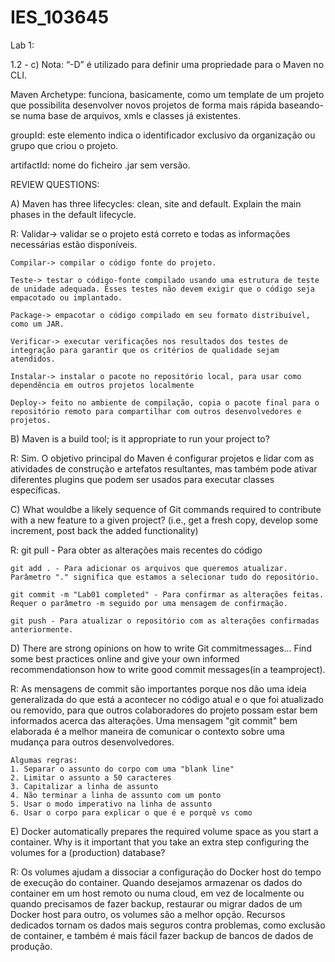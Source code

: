 # IES_103645

Lab 1:

1.2 - c) 
Nota: “-D” é utilizado para definir uma propriedade para o Maven no CLI.

Maven Archetype: funciona, basicamente, como um template de um projeto que possibilita desenvolver novos projetos de forma mais rápida baseando-se numa base de arquivos, xmls e classes já existentes.

groupId: este elemento indica o identificador exclusivo da organização ou grupo que criou o projeto.

artifactId: nome do ficheiro .jar sem versão.

REVIEW QUESTIONS:

A) Maven has three lifecycles: clean, site and default. Explain the main phases in the default lifecycle.

R:  Validar-> validar se o projeto está correto e todas as informações necessárias estão disponíveis.

    Compilar-> compilar o código fonte do projeto.

    Teste-> testar o código-fonte compilado usando uma estrutura de teste de unidade adequada. Esses testes não devem exigir que o código seja empacotado ou implantado.

    Package-> empacotar o código compilado em seu formato distribuível, como um JAR.

    Verificar-> executar verificações nos resultados dos testes de integração para garantir que os critérios de qualidade sejam atendidos.

    Instalar-> instalar o pacote no repositório local, para usar como dependência em outros projetos localmente

    Deploy-> feito no ambiente de compilação, copia o pacote final para o repositório remoto para compartilhar com outros desenvolvedores e projetos.

B) Maven is a build tool; is it appropriate to run your project to?

R: Sim. O objetivo principal do Maven é configurar projetos e lidar com as atividades de construção e artefatos resultantes, mas também pode ativar diferentes plugins que podem ser usados ​​para executar classes específicas.

C) What wouldbe a likely sequence of Git commands required to contribute with a new feature to a given project? (i.e., get a fresh copy, develop some increment, post back the added functionality)

R:  git pull - Para obter as alterações mais recentes do código

    git add . - Para adicionar os arquivos que queremos atualizar. Parâmetro "." significa que estamos a selecionar tudo do repositório.

    git commit -m "Lab01 completed" - Para confirmar as alterações feitas. Requer o parâmetro -m seguido por uma mensagem de confirmação.

    git push - Para atualizar o repositório com as alterações confirmadas anteriormente.

D) There are strong opinions on how to write Git commitmessages... Find some best practices online and give your own informed recommendationson how to write good commit messages(in a teamproject).

R:  As mensagens de commit são importantes porque nos dão uma ideia generalizada do que está a acontecer no código atual e o que foi atualizado ou removido, para que outros colaboradores do projeto possam estar bem informados acerca das alterações. Uma mensagem "git commit" bem elaborada é a melhor maneira de comunicar o contexto sobre uma mudança para outros desenvolvedores.

    Algumas regras:
    1. Separar o assunto do corpo com uma "blank line"
    2. Limitar o assunto a 50 caracteres
    3. Capitalizar a linha de assunto
    4. Não terminar a linha de assunto com um ponto
    5. Usar o modo imperativo na linha de assunto
    6. Usar o corpo para explicar o que é e porquê vs como

E) Docker automatically prepares the required volume space as you start a container. Why is it important that you take an extra step configuring the volumes for a (production) database?

R: Os volumes ajudam a dissociar a configuração do Docker host do tempo de execução do container. Quando desejamos armazenar os dados do container em um host remoto ou numa cloud, em vez de localmente ou quando precisamos de fazer backup, restaurar ou migrar dados de um Docker host para outro, os volumes são a melhor opção.
Recursos dedicados tornam os dados mais seguros contra problemas, como exclusão de container, e também é mais fácil fazer backup de bancos de dados de produção.